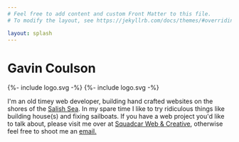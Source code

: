 ```yaml
---
# Feel free to add content and custom Front Matter to this file.
# To modify the layout, see https://jekyllrb.com/docs/themes/#overriding-theme-defaults

layout: splash
---
```


<h1>Gavin Coulson</h1>
<div class="logo" >
    {%- include logo.svg -%}
    {%- include logo.svg -%}
</div>
<p>I'm an old timey web developer, building hand crafted websites on the shores of the <a href="https://en.wikipedia.org/wiki/Salish_Sea">Salish Sea</a>. In my spare time I like to try ridiculous things like building house(s) and fixing sailboats. If you have a web project you'd like to talk about, please visit me over at <a href="https://squadcar.ca">Squadcar Web & Creative</a>, otherwise feel free to shoot me an <a href="mailto:hello@gavincoulson.ca">email.</a></p>
